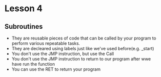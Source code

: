 <!--
 FileName:      README
 Author:        8ucchiman
 CreatedDate:   2023-09-11 16:28:47
 LastModified:  2023-01-25 10:56:12 +0900
 Reference:     8ucchiman.jp
 Description:   ---
-->


# Lesson 4
## Subroutines
- They are reusable pieces of code that can be called by your program to perform various repeatable tasks.
- They are decleared using labels just like we've used before(e.g. \_start)
- You don't use the JMP instruction, but use the Call
- You don't use the JMP instruction to return to our program after wwe have run the function
- You can use the RET to return your program
